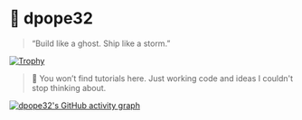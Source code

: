 # 🧠 dpope32

> “Build like a ghost. Ship like a storm.”

[![Trophy](https://github-profile-trophy.vercel.app/?username=dpope32&theme=chalk&column=-1)](https://github.com/ryo-ma/github-profile-trophy)


> 📍 You won’t find tutorials here. Just working code and ideas I couldn't stop thinking about.

[![dpope32's GitHub activity graph](https://github-readme-activity-graph.vercel.app/graph?username=dpope32&theme=github-compact&hide_border=true)](https://github.com/Ashutosh00710/github-readme-activity-graph)

